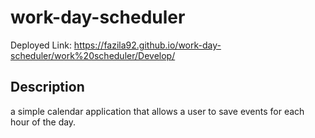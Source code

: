 # work-day-scheduler

Deployed Link: https://fazila92.github.io/work-day-scheduler/work%20scheduler/Develop/

## Description 
a simple calendar application that allows a user to save events for each hour of the day. 
